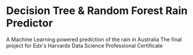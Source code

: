 # Decision Tree & Random Forest Rain Predictor
A Machine Learning powered prediction of the rain in Australia
The final project for Edx's Harvardx Data Science Professional Certificate
